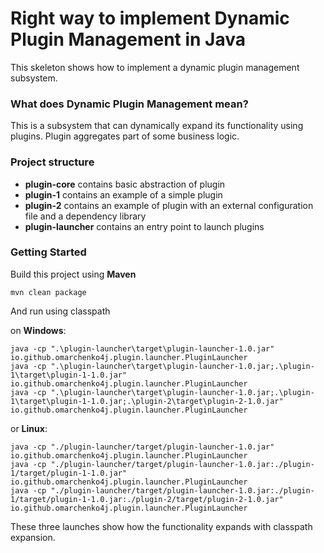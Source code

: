 # Right way to implement Dynamic Plugin Management in Java

This skeleton shows how to implement a dynamic plugin management subsystem.

### What does Dynamic Plugin Management mean?

This is a subsystem that can dynamically expand its functionality using plugins.
Plugin aggregates part of some business logic.

### Project structure

- **plugin-core** contains basic abstraction of plugin
- **plugin-1** contains an example of a simple plugin
- **plugin-2** contains an example of plugin with an external configuration file and a dependency library
- **plugin-launcher** contains an entry point to launch plugins

### Getting Started

Build this project using **Maven**
```shell
mvn clean package
```

And run using classpath

on **Windows**:
```shell
java -cp ".\plugin-launcher\target\plugin-launcher-1.0.jar" io.github.omarchenko4j.plugin.launcher.PluginLauncher
java -cp ".\plugin-launcher\target\plugin-launcher-1.0.jar;.\plugin-1\target\plugin-1-1.0.jar" io.github.omarchenko4j.plugin.launcher.PluginLauncher
java -cp ".\plugin-launcher\target\plugin-launcher-1.0.jar;.\plugin-1\target\plugin-1-1.0.jar;.\plugin-2\target\plugin-2-1.0.jar" io.github.omarchenko4j.plugin.launcher.PluginLauncher
```

or **Linux**:
```shell
java -cp "./plugin-launcher/target/plugin-launcher-1.0.jar" io.github.omarchenko4j.plugin.launcher.PluginLauncher
java -cp "./plugin-launcher/target/plugin-launcher-1.0.jar:./plugin-1/target/plugin-1-1.0.jar" io.github.omarchenko4j.plugin.launcher.PluginLauncher
java -cp "./plugin-launcher/target/plugin-launcher-1.0.jar:./plugin-1/target/plugin-1-1.0.jar:./plugin-2/target/plugin-2-1.0.jar" io.github.omarchenko4j.plugin.launcher.PluginLauncher
```

These three launches show how the functionality expands with classpath expansion.
